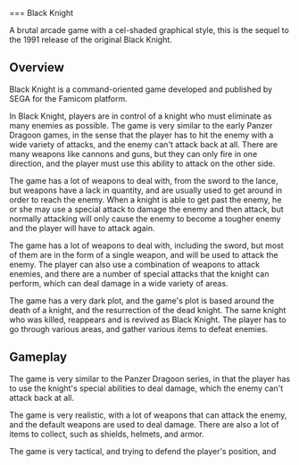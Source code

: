 
===
   Black Knight

A brutal arcade game with a cel-shaded graphical style, this is the sequel to the 1991 release of the original Black Knight.

## Overview

Black Knight is a command-oriented game developed and published by SEGA for the Famicom platform.

In Black Knight, players are in control of a knight who must eliminate as many enemies as possible. The game is very similar to the early Panzer Dragoon games, in the sense that the player has to hit the enemy with a wide variety of attacks, and the enemy can't attack back at all. There are many weapons like cannons and guns, but they can only fire in one direction, and the player must use this ability to attack on the other side.

The game has a lot of weapons to deal with, from the sword to the lance, but weapons have a lack in quantity, and are usually used to get around in order to reach the enemy. When a knight is able to get past the enemy, he or she may use a special attack to damage the enemy and then attack, but normally attacking will only cause the enemy to become a tougher enemy and the player will have to attack again.

The game has a lot of weapons to deal with, including the sword, but most of them are in the form of a single weapon, and will be used to attack the enemy. The player can also use a combination of weapons to attack enemies, and there are a number of special attacks that the knight can perform, which can deal damage in a wide variety of areas.

The game has a very dark plot, and the game's plot is based around the death of a knight, and the resurrection of the dead knight. The same knight who was killed, reappears and is revived as Black Knight. The player has to go through various areas, and gather various items to defeat enemies.

## Gameplay

The game is very similar to the Panzer Dragoon series, in that the player has to use the knight's special abilities to deal damage, which the enemy can't attack back at all.

The game is very realistic, with a lot of weapons that can attack the enemy, and the default weapons are used to deal damage. There are also a lot of items to collect, such as shields, helmets, and armor.

The game is very tactical, and trying to defend the player's position, and
